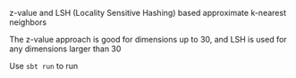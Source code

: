 z-value and LSH (Locality Sensitive Hashing) based approximate k-nearest neighbors

The z-value approach is good for dimensions up to 30, and LSH is used for any dimensions larger than 30

Use `sbt run` to run

